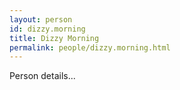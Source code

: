 ```yaml
---
layout: person
id: dizzy.morning
title: Dizzy Morning
permalink: people/dizzy.morning.html
---
```


Person details...